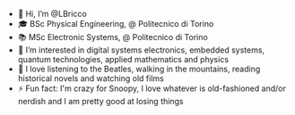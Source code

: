 - 👋 Hi, I’m @LBricco
- 🎓 BSc Physical Engineering, @ Politecnico di Torino
- 📚 MSc Electronic Systems, @ Politecnico di Torino
- 👀 I’m interested in digital systems electronics, embedded systems, quantum technologies, applied mathematics and physics
- 💞️ I love listening to the Beatles, walking in the mountains, reading historical novels and watching old films
- ⚡ Fun fact: I'm crazy for Snoopy, I love whatever is old-fashioned and/or nerdish and I am pretty good at losing things

<!---
LBricco/LBricco is a ✨ special ✨ repository because its `README.md` (this file) appears on your GitHub profile.
You can click the Preview link to take a look at your changes.
--->
